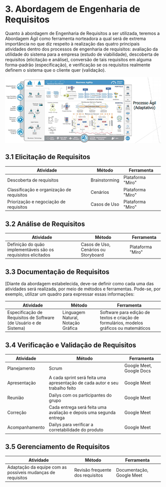 # 3.  Abordagem de Engenharia de Requisitos


Quanto à abordagem de Engenharia de Requisitos a ser utilizada, teremos a Abordagem Ágil como ferramenta norteadora a qual será de extrema importância no que diz respeito à realização das quatro principais atividades dentro dos processos de engenharia de requisitos: avaliação da utilidade do sistema para a empresa (estudo de viabilidade), descoberta de requisitos (elicitação e análise), conversão de tais requisitos em alguma forma-padrão (especificação), e verificação se os requisitos realmente definem o sistema que o cliente quer (validação).

![Ágil](./assets/Ágil/Ágil.png)

## 3.1 Elicitação de Requisitos

Atividade | Método | Ferramenta 
----------|--------|-----------
|Descoberta de requisitos|Brainstorming|Plataforma "Miro"|
|Classificação e organização de requisitos| Cenários | Plataforma "Miro"
|Priorização e negociação de requisitos| Casos de Uso | Plataforma "Miro"



## 3.2 Análise de Requisitos

Atividade | Método | Ferramenta 
----------|--------|-----------
|Definição do quão implementáveis são os requisistos elicitados| Casos de Uso, Cenários ou Storyboard| Plataforma "Miro"|



## 3.3 Documentação de Requisitos
[Diante da abordagem estabelecida, deve-se definir como cada uma das atividades será realizada, por meio de métodos e ferramentas. Pode-se, por exemplo, utilizar um quadro para expressar essas informações:

Atividade | Método | Ferramenta 
----------|--------|-----------
|Especificação de Requisitos de Software (de Usuário e de Sistema)| Linguagem Natural, Notação Gráfica| Software para edição de textos e criação de formulários, modelos gráficos ou matemáticos|



## 3.4 Verificação e Validação de Requisitos

Atividade | Método | Ferramenta 
----------|--------|-----------
|Planejamento|Scrum|Google Meet, Google Docs|
|Apresentação|A cada sprint será feita uma apresentação de cada autor e seu trabalho feito|Google Meet|
|Reunião|Dailys com os participantes do grupo|Google Meet|
|Correção|Cada entrega será feita uma avaliação e depois uma segunda entrega|Google Meet|
|Acompanhamento|Dailys para verificar a corretabilidade do produto|Google Meet|



## 3.5 Gerenciamento de Requisitos 

Atividade | Método | Ferramenta 
----------|--------|-----------
|Adaptação da equipe com as possíveis mudanças de requisitos|Revisão frequente dos requisitos|Documentação, Google Meet|


